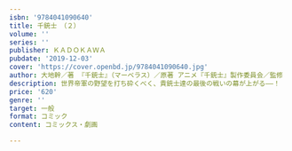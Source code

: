 ```yaml
---
isbn: '9784041090640'
title: 千銃士　（２）
volume: ''
series: ''
publisher: ＫＡＤＯＫＡＷＡ
pubdate: '2019-12-03'
cover: 'https://cover.openbd.jp/9784041090640.jpg'
author: 大地幹／著 『千銃士』（マーベラス）／原著 アニメ『千銃士』製作委員会／監修
description: 世界帝軍の野望を打ち砕くべく、貴銃士達の最後の戦いの幕が上がる――！
price: '620'
genre: ''
target: 一般
format: コミック
content: コミックス・劇画

---
```

